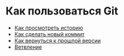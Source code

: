 # Как пользоваться Git
- [Как просмотреть историю](./log_help.md)
- [Как сделать новый коммит](./commmit_help.md)
- [Как вернуться к прошлой версии](./reset_help.md)
- [Ветвление](./branch_help.md)
